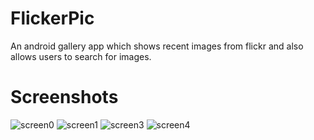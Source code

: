 # FlickerPic
An android gallery app which shows recent images from flickr and also allows users to search for images.
# Screenshots

![screen0](https://user-images.githubusercontent.com/20628833/44055023-c91ea00a-9f61-11e8-8c49-5ef64c9d9b4e.png)
![screen1](https://user-images.githubusercontent.com/20628833/44055024-c946ce0e-9f61-11e8-9807-87f63108900b.png)
![screen3](https://user-images.githubusercontent.com/20628833/44055025-c96ebe1e-9f61-11e8-8780-f2d4977f6257.png)
![screen4](https://user-images.githubusercontent.com/20628833/44055026-c99a6442-9f61-11e8-865d-5e470b5c2ab4.png)

